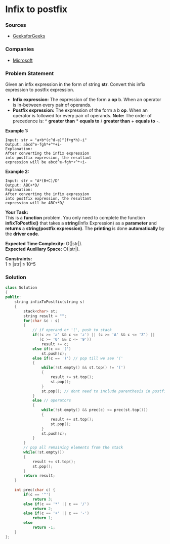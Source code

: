 # Infix to postfix

### Sources

* [GeeksforGeeks](https://practice.geeksforgeeks.org/problems/infix-to-postfix-1587115620/1)

### Companies

* [Microsoft](../../company-based-lists/microsoft.md)

### Problem Statement

Given an infix expression in the form of string **str**. Convert this infix expression to postfix expression.

* **Infix expression:** The expression of the form a **op** b. When an operator is in-between every pair of operands.
* **Postfix expression:** The expression of the form a b **op**. When an operator is followed for every pair of operands. **Note:** The order of precedence is: ^ **greater than** \* **equals to** / **greater than** + **equals to** -. 

**Example 1:**

```text
Input: str = "a+b*(c^d-e)^(f+g*h)-i"
Output: abcd^e-fgh*+^*+i-
Explanation:
After converting the infix expression 
into postfix expression, the resultant 
expression will be abcd^e-fgh*+^*+i-
```

**Example 2:**

```text
Input: str = "A*(B+C)/D"
Output: ABC+*D/
Explanation:
After converting the infix expression 
into postfix expression, the resultant 
expression will be ABC+*D/
```

**Your Task:**  
 This is a **function** problem. You only need to complete the function **infixToPostfix\(\)** that takes a **string**\(Infix Expression\) as a **parameter** and **returns** a **string\(**postfix expression**\)**. The **printing** is done **automatically** by the **driver code**.

**Expected Time Complexity:** O\(\|str\|\).  
 **Expected Auxiliary Space:** O\(\|str\|\).

**Constraints:**  
 1 ≤ \|str\| ≤ 10^5

### Solution

```cpp
class Solution
{
public:
    string infixToPostfix(string s)
    {
        stack<char> st;
        string result = "";
        for(char &c : s)
        {
            // if operand or '(', push to stack
            if((c >= 'a' && c <= 'z') || (c >= 'A' && c <= 'Z') || 
               (c >= '0' && c <= '9')) 
                result += c;
            else if(c == '(')
                st.push(c);
            else if(c == ')') // pop till we see '('
            {
                while(!st.empty() && st.top() != '(')
                {
                    result += st.top();
                    st.pop();
                }
                st.pop(); // dont need to include parenthesis in postfix
            }
            else // operators
            {
                while(!st.empty() && prec(c) <= prec(st.top()))
                {
                    result += st.top();
                    st.pop();
                }
                st.push(c);
            }
        }
        // pop all remaining elements from the stack
        while(!st.empty())
        {
            result += st.top();
            st.pop();
        }
        return result;
    }
    
    int prec(char c) {
        if(c == '^')
            return 3;
        else if(c == '*' || c == '/')
            return 2;
        else if(c == '+' || c == '-')
            return 1;
        else
            return -1;
    }
};
```

